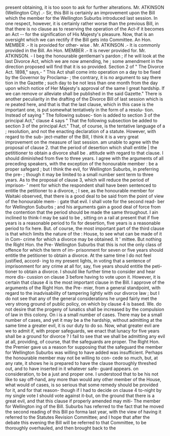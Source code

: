 present obtaining, it is too soon to ask for further alterations. Mr. ATKINSON (Wellington City) .- Sir, this Bill is certainly an improvement upon the Bill which the member for the Wellington Suburbs introduced last session. In one respect, however, it is certainly rather worse than the previous Bill, in that there is no clause as to reserving the operation of the Act-if it becomes an Act -- for the signification of His Majesty's pleasure. Now, that is an oversight which we can rectify if the Bill gets into Committee. An Hon. MEMBER .- It is provided for other- wise . Mr. ATKINSON .- It is commonly provided in the Bill. An Hon. MEMBER .- It is never provided for. Mr. ATKINSON. - I beg the honourable gentleman's pardon ; if he will look at the last Divorce Act, which we are now amending, he ; some amendment in the direction proposed will find that it is so provided. Section 2 of " The Divorce Act. 1898," says,- " This Act shall come into operation on a day to be fixed by the Governor by Proclama- ; the contrary, it is no argument to say there tion in the Gazette ; such day to be not less than one month from the day upon which notice of Her Majesty's approval of the same I great hardship. If we can remove or alleviate shall be published in the said Gazette." There is another peculiarity in the drafting of the Divorce Bill of last session which is re peated here, and that is that the last clause, which in this case is the important one, is put somewhat tentatively in the form of a resolu- tion. Instead of saying " The following subsec- tion is added to section 3 of the principal Act," clause 4 says " That the following subsection be added to section 3 of the principal Act." That, of course, is the tentative language of a ; resolution, and not the enacting declaration of a statute. However, with regard to the sub- ject-matter of the Bill, I think it is a very great improvement on the measure of last session. am unable to agree with the proposal of clause 2. that the period of desertion which shall entitle | the petititioner to obtain a divorce shall be . attitude with regard to that clause. I should diminished from five to three years. I agree with the arguments of all preceding speakers, with the exception of the honourable member : be a proper safegard ; but I think the evil, for Wellington Suburbs, in preferring the pre- ; though it may be limited to a small number sent term to three years. As to the proposal of clause 3, which will reduce the period of imprison- ' ment for which the respondent shall have been sentenced to entitle the petitioner to a divorce, ; I see, as the honourable member for Waitaki observed, that there is a good deal to be said from the point of view of the honourable mem- : gate that evil. I shall vote for the second read- ber for Wellington Suburbs ; and his arguments gain a good deal of force from the contention that the period should be made the same throughout. I ain inclined to think-I may be said to be , sitting on a rail at present that if five years is a reasonable period to fix for desertion, five years is a reasonable period to fix here. But. of course, the most important part of the third clause is that which limits the nature of the : House, to see what can be made of it in Com- crime for which a divorce may be obtained. It ' mittee. But nothing the Right Hon. the Pre- Wellington Suburbs that this is not the only class of offence for which the term of im- prisonment for seven or five years should entitle the petitioner to obtain a divorce. At the same time I do not feel justified, accord- ing to my present lights, in voting that a sentence of imprisonment for any crime at all for, say, five years should entitle the peti- tioner to obtain a divorce. I should like further time to consider and hear more dis- cussion on clause 3 before having to vote upon it. However, it is certain that clause 4 is the most important clause in the Bill. I approve of the arguments of the Right Hon. the Pre- mier, from a general standpoint, with regard to the inadvisability of tampering lightly with our divorce law ; but I do not see that any of the general considerations he urged fairly met the very strong ground of public policy, on which by clause 4 is based. We. do not desire that the progeny of lunatics shall be increased by the compulsion of law in this colony. On i is a small number of cases. There may be a small number of cases, and yet it may be a the hardship, without admitting at the same time a greater evil, it is our duty to do so. Now, what greater evil are we to admit if, with proper safeguards, we enact that lunacy for five years shall be a ground for divorce ? I fail to see that we shall be admitting any evil at all, providing, of course, that the safeguards are proper. The Right Hon. the Premier gave us a reason for supposing that the safeguard the member for Wellington Suburbs was willing to have added was insufficient. Perhaps the honourable member may not be willing to con- cede so much, but, at any rate, it shows he is prepared to have the clause thoroughly threshed out, and to have inserted in it whatever safe- guard appears. on consideration, to be a just and proper one. I understood that to be his not like to say off-hand, any more than would any other member of the House, what would of cases, is so serious that some remedy should be provided for it, and for that reason- though if I had to decide on clause 4 to-night by my single vote I should vote against it-but, on the ground that there is a great evil, and that this clause if properly amended may miti- The member for Wellington ing of the Bill. Suburbs has referred to the fact that he moved the second reading of this Bill po forma last year, with the view of having it referred to the Statutes Revision Committee; and I hope that after the debate this evening the Bill will be referred to that Committee, to be thoroughly overhauled, and then brought back to the 